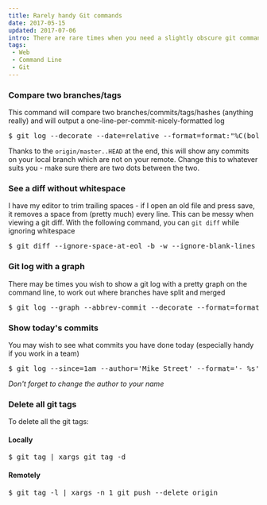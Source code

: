 ```yaml
---
title: Rarely handy Git commands
date: 2017-05-15
updated: 2017-07-06
intro: There are rare times when you need a slightly obscure git command. You spent several minutes googling, crafting and constructing your command only to run it once and not need it again for a while. This blog post will serve as my dumping ground for those odd commands I seldom need, but when I do I can then copy and paste. Feel free to get in touch with your favourite curve-ball command and I'll do my best to add it to the list!
tags:
 - Web
 - Command Line
 - Git
---
```


### Compare two branches/tags

This command will compare two branches/commits/tags/hashes (anything really) and will output a one-line-per-commit-nicely-formatted log

<pre class="language-git">$ git log --decorate --date=relative --format=format:"%C(bold blue)%h%C(reset) - %C(bold green)(%ar)%C(reset) %C(white)%s%C(reset) %C(dim white)[%an]%C(reset)%C(bold yellow)%d%C(reset)" origin/master..HEAD</pre>

Thanks to the `origin/master..HEAD` at the end, this will show any commits on your local branch which are not on your remote. Change this to whatever suits you - make sure there are two dots between the two.

### See a diff without whitespace

I have my editor to trim trailing spaces - if I open an old file and press save, it removes a space from (pretty much) every line. This can be messy when viewing a git diff. With the following command, you can `git diff` while ignoring whitespace

<pre class="language-git">$ git diff --ignore-space-at-eol -b -w --ignore-blank-lines</pre>

### Git log with a graph

There may be times you wish to show a git log with a pretty graph on the command line, to work out where branches have split and merged

<pre class="language-git">$ git log --graph --abbrev-commit --decorate --format=format:'%C(bold blue)%h%C(reset) - %C(bold cyan)%aD%C(reset) %C(bold green)(%ar)%C(reset)%C(bold yellow)%d%C(reset)%n''%C(white)%s%C(reset) %C(dim white)- %an%C(reset)' --all</pre>

### Show today's commits

You may wish to see what commits you have done today (especially handy if you work in a team)

<pre class="language-git">$ git log --since=1am --author='Mike Street' --format='- %s'</pre>

_Don't forget to change the author to your name_

### Delete all git tags

To delete all the git tags:

#### Locally

<pre class="language-git">$ git tag | xargs git tag -d</pre>

#### Remotely

<pre class="language-git">$ git tag -l | xargs -n 1 git push --delete origin</pre>